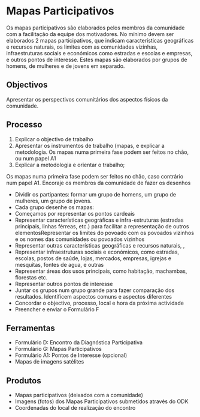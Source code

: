 # Mapas Participativos

Os mapas participativos são elaborados pelos membros da comunidade com a facilitação da equipe dos motivadores. No mínimo devem ser elaborados 2 mapas participativos, que indicam características geográficas e recursos naturais, os limites com as comunidades vizinhas, infraestruturas sociais e económicos como estradas e escolas e empresas, e outros pontos de interesse. Estes mapas são elaborados por grupos de homens, de mulheres e de jovens em separado.

## Objectivos

Apresentar os perspectivos comunitários dos aspectos físicos da comunidade.

## Processo

1. Explicar o objectivo de trabalho
2. Apresentar os instrumentos de trabalho \(mapas, e explicar a metodologia. Os mapas numa primeira fase podem ser feitos no chão, ou num papel A1
3. Explicar a metodologia e orientar o trabalho;

Os mapas numa primeira fase podem ser feitos no chão, caso contrário num papel A1. Encoraje os membros da comunidade de fazer os desenhos

* Dividir os partipantes: formar um grupo de homens, um grupo de mulheres, um grupo de jovens.
* Cada grupo desenhe os mapas:
* Começamos por representar os pontos cardeais
* Representar características geográficas e infra-estruturas \(estradas principais, linhas férreas, etc.\) para facilitar a representação de outros elementosRepresentar os limites do povoado com os povoados vizinhos e os nomes das comunidades ou povoados vizinhos
* Representar outras características geográficas e recursos naturais, ,
* Representar infraestruturas sociais e económicos, como estradas, escolas, postos de saúde, lojas, mercados, empresas, igrejas e mesquitas, fontes de agua, e outras
* Representar áreas dos usos principais, como habitação, machambas, florestas etc.
* Representar outros pontos de interesse
* Juntar os grupos num grupo grande para fazer comparação dos resultados. Identificem aspectos comuns e aspectos diferentes
* Concordar o objectivo, processo, local e hora da próxima actividade
* Preencher e enviar o Formulário F

## Ferramentas

* Formulário D: Encontro da Diagnóstica Participativa
* Formulário G: Mapas Participativos
* Formulário A1: Pontos de Interesse \(opcional\)
* Mapas de imagens satélites

## Produtos

* Mapas participativos \(deixados com a comunidade\)
* Imagens \(fotos\) dos Mapas Participativos submetidos através do ODK
* Coordenadas do local de realização do encontro

